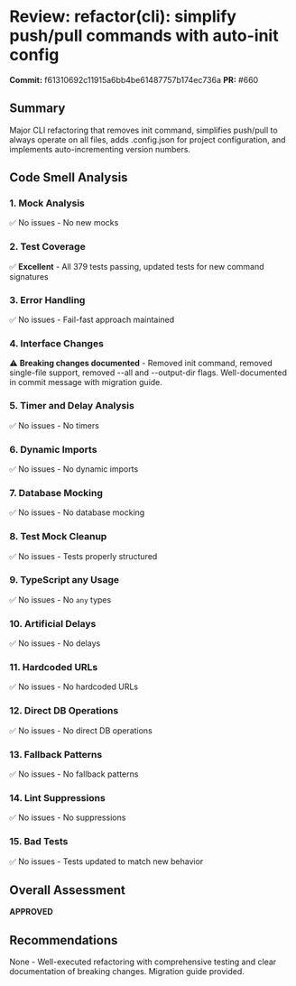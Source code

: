 # Review: refactor(cli): simplify push/pull commands with auto-init config

**Commit:** f61310692c11915a6bb4be61487757b174ec736a
**PR:** #660

## Summary
Major CLI refactoring that removes init command, simplifies push/pull to always operate on all files, adds .config.json for project configuration, and implements auto-incrementing version numbers.

## Code Smell Analysis

### 1. Mock Analysis
✅ No issues - No new mocks

### 2. Test Coverage
✅ **Excellent** - All 379 tests passing, updated tests for new command signatures

### 3. Error Handling
✅ No issues - Fail-fast approach maintained

### 4. Interface Changes
⚠️ **Breaking changes documented** - Removed init command, removed single-file support, removed --all and --output-dir flags. Well-documented in commit message with migration guide.

### 5. Timer and Delay Analysis
✅ No issues - No timers

### 6. Dynamic Imports
✅ No issues - No dynamic imports

### 7. Database Mocking
✅ No issues - No database mocking

### 8. Test Mock Cleanup
✅ No issues - Tests properly structured

### 9. TypeScript any Usage
✅ No issues - No `any` types

### 10. Artificial Delays
✅ No issues - No delays

### 11. Hardcoded URLs
✅ No issues - No hardcoded URLs

### 12. Direct DB Operations
✅ No issues - No direct DB operations

### 13. Fallback Patterns
✅ No issues - No fallback patterns

### 14. Lint Suppressions
✅ No issues - No suppressions

### 15. Bad Tests
✅ No issues - Tests updated to match new behavior

## Overall Assessment
**APPROVED**

## Recommendations
None - Well-executed refactoring with comprehensive testing and clear documentation of breaking changes. Migration guide provided.
